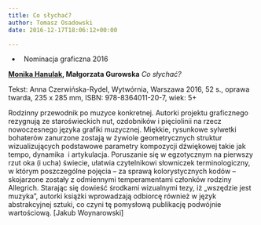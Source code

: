 ```yaml
---
title: Co słychać?
author: Tomasz Osadowski
date: 2016-12-17T18:06:12+00:00

---
```

  *   Nominacja graficzna 2016

[ **Monika Hanulak**][1]**, Małgorzata Gurowska** _Co słychać?_

Tekst: Anna Czerwińska-Rydel, Wytwórnia, Warszawa 2016, 52 s., oprawa twarda, 235 x 285 mm, ISBN: 978-8364011-20-7, wiek: 5+

Rodzinny przewodnik po muzyce konkretnej. Autorki projektu graficznego rezygnują ze staroświeckich nut, ozdobników i pięciolinii na rzecz nowoczesnego języka grafiki muzycznej. Miękkie, rysunkowe sylwetki bohaterów zanurzone zostają w żywiole geometrycznych struktur wizualizujących podstawowe parametry kompozycji dźwiękowej takie jak tempo, dynamika  i artykulacja. Poruszanie się w egzotycznym na pierwszy rzut oka (i ucha) świecie, ułatwia czytelnikowi słowniczek terminologiczny, w którym poszczególne pojęcia &#8211; za sprawą kolorystycznych kodów &#8211; skojarzone zostały z odmiennymi temperamentami członków rodziny Allegrich. Starając się dowieść środkami wizualnymi tezy, iż &#8222;wszędzie jest muzyka&#8221;, autorki książki wprowadzają odbiorcę również w język abstrakcyjnej sztuki, co czyni tę pomysłową publikację podwójnie wartościową.
[Jakub Woynarowski]

 [1]: http://wytwornia.com/index.php/s/wyniki/k/autor/id/5/ksiazki/monika-hanulak.htm
